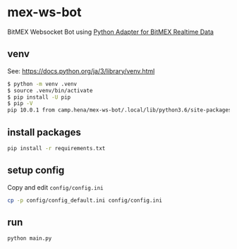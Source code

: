 # mex-ws-bot

BitMEX Websocket Bot using [Python Adapter for BitMEX Realtime Data](https://github.com/BitMEX/api-connectors/tree/master/official-ws/python)

## venv

See: https://docs.python.org/ja/3/library/venv.html

```sh
$ python -m venv .venv
$ source .venv/bin/activate
$ pip install -U pip
$ pip -V
pip 10.0.1 from camp.hena/mex-ws-bot/.local/lib/python3.6/site-packages/pip (python 3.6)
```

## install packages

```sh
pip install -r requirements.txt
```

## setup config

Copy and edit `config/config.ini`

```sh
cp -p config/config_default.ini config/config.ini
```

## run

```sh
python main.py
```